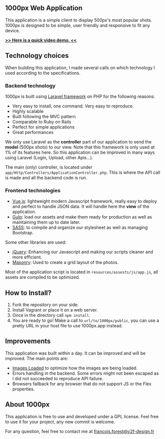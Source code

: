 ## 1000px Web Application

This application is a simple client to display 500px's most popular shots. 
1000px is designed to be simple, user friendly and responsive to fit any device. 


**[>> Here is a quick video demo. <<](https://youtu.be/XIMaQ1LgGas)**


## Technology choices

When building this application, I made several calls on which technology I used according to the specifications.

### Backend technology

1000px is built using [Laravel framework](https://laravel.com/) on PHP for the following reasons:
* Very easy to install, one command. Very easy to reproduce. 
* Highly scalable 
* Built following the MVC pattern
* Comparable to Ruby on Rails
* Perfect for simple applications
* Great performances

We only use Laravel as the **controller** part of our application to send the **model** (500px shots)
 to our view. Note that this framework is only used at 1% of its features here. 
 So this application can be improved in many ways using Laravel (Login, Upload, other Apis...).
 
The main (only) controller, is located under `app/Http/Controllers/ApplicationController.php`.
This is where the API call is made and all the backend code is run.

### Frontend technologies

* [Vue.js](https://vuejs.org/): lightweight modern Javascript framework, really easy to deploy and perfect to handle JSON data. 
It will handle here the **view** of the application.
* [Gulp](http://gulpjs.com/): load our assets and make them ready for production as well as maintaining them up to date later. 
* [SASS](http://sass-lang.com/): to compile and organize our stylesheet as well as managing Bootstrap. 

Some other libraries are used: 
* [jQuery](https://jquery.com/): Enhancing our Javascript and making our scripts cleaner and more efficient. 
* [Masonry](http://masonry.desandro.com/): Used to create a grid layout of the photos. 

Most of the application script is located in `resources/assests/js/app.js`, all assets are compiled to be optimized.  

## How to Install? 

1. Fork the repository on your side. 
2. Install Vagrant or place it on a web server.
3. Once in the directory call `npm install`.
4. You are ready to go! Make a call to `url/to/1000px/public`, you can use a pretty URL in your host file to use 1000px.app instead. 

## Improvements 

This application was built within a day. It can be improved and will be improved. The main points are: 

* [Images Loaded](https://www.npmjs.com/package/imagesloaded) to optimize how the images are being loaded. 
* Errors handling in the backend. Some errors might not been escaped as I did not succeeded to reproduce API failure. 
* Browsers fallback for any browser that do not support JS or the Flex properties.

## About 1000px 

This application is free to use and developed under a GPL license. 
Feel free to use it for your project, any new commit is welcome. 

For any question, feel free to contact me at francois.forest@y2f-design.fr